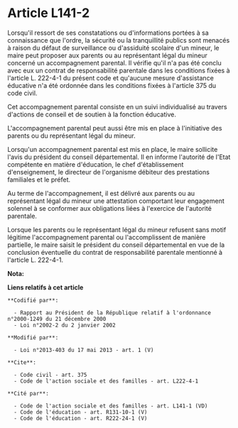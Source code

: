 # Article L141-2

Lorsqu'il ressort de ses constatations ou d'informations portées à sa connaissance que l'ordre, la sécurité ou la
tranquillité publics sont menacés à raison du défaut de surveillance ou d'assiduité scolaire d'un mineur, le maire peut
proposer aux parents ou au représentant légal du mineur concerné un accompagnement parental. Il vérifie qu'il n'a pas été
conclu avec eux un contrat de responsabilité parentale dans les conditions fixées à l'article L. 222-4-1 du présent code et
qu'aucune mesure d'assistance éducative n'a été ordonnée dans les conditions fixées à l'article 375 du code civil. 

Cet accompagnement parental consiste en un suivi individualisé au travers d'actions de conseil et de soutien à la fonction
éducative. 

L'accompagnement parental peut aussi être mis en place à l'initiative des parents ou du représentant légal du mineur. 

Lorsqu'un accompagnement parental est mis en place, le maire sollicite l'avis du président du conseil départemental. Il en
informe l'autorité de l'Etat compétente en matière d'éducation, le chef d'établissement d'enseignement, le directeur de
l'organisme débiteur des prestations familiales et le préfet. 

Au terme de l'accompagnement, il est délivré aux parents ou au représentant légal du mineur une attestation comportant leur
engagement solennel à se conformer aux obligations liées à l'exercice de l'autorité parentale. 

Lorsque les parents ou le représentant légal du mineur refusent sans motif légitime l'accompagnement parental ou
l'accomplissent de manière partielle, le maire saisit le président du conseil départemental en vue de la conclusion
éventuelle du contrat de responsabilité parentale mentionné à l'article L. 222-4-1.

**Nota:**



**Liens relatifs à cet article**

	**Codifié par**:

	  - Rapport au Président de la République relatif à l'ordonnance n°2000-1249 du 21 décembre 2000
	  - Loi n°2002-2 du 2 janvier 2002

	**Modifié par**:

	  - Loi n°2013-403 du 17 mai 2013 - art. 1 (V)

	**Cite**:

	  - Code civil - art. 375
	  - Code de l'action sociale et des familles - art. L222-4-1

	**Cité par**:

	  - Code de l'action sociale et des familles - art. L141-1 (VD)
	  - Code de l'éducation - art. R131-10-1 (V)
	  - Code de l'éducation - art. R222-24-1 (V)
